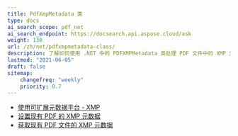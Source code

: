 ```yaml
---
title: PdfXmpMetadata 类
type: docs
ai_search_scope: pdf_net
ai_search_endpoint: https://docsearch.api.aspose.cloud/ask
weight: 130
url: /zh/net/pdfxmpmetadata-class/
description: 了解如何使用 .NET 中的 PDFXMPMetadata 类处理 PDF 文件中的 XMP 元数据。
lastmod: "2021-06-05"
draft: false
sitemap:
    changefreq: "weekly"
    priority: 0.7
---
```

- [使用可扩展元数据平台 - XMP](/pdf/net/working-with-extensible-metadata-platform-xmp/)
- [设置现有 PDF 的 XMP 元数据](/pdf/net/set-xmp-metadata-of-an-existing-pdf/)
- [获取现有 PDF 文件的 XMP 元数据](/pdf/net/get-xmp-metadata-of-an-existing-pdf-file/)